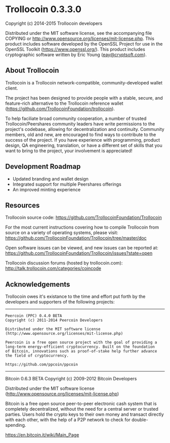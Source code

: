 Trollocoin 0.3.3.0
===============

Copyright (c) 2014-2015 Trollocoin developers

Distributed under the MIT software license, see the accompanying
file COPYING or http://www.opensource.org/licenses/mit-license.php.
This product includes software developed by the OpenSSL Project for use in
the OpenSSL Toolkit (https://www.openssl.org/).  This product includes
cryptographic software written by Eric Young (eay@cryptsoft.com).


About Trollocoin
-------------
Trollocoin is a Trollocoin network-compatible, community-developed wallet client.

The project has been designed to provide people with a
stable, secure, and feature-rich alternative to the Trollocoin reference
wallet (https://github.com/TrollocoinFoundation/trollocoin).

To help faciliate broad community cooperation, a number of trusted
Trollocoin/Peershares community leaders have write permissions to the project's
codebase, allowing for decentralization and continuity. Community members,
old and new, are encouraged to find ways to contribute to the success of
the project. If you have experience with programming, product design,
QA engineering, translation, or have a different set of skills that you want to
bring to the project, your involvement is appreciated!


Development Roadmap
-------------------
* Updated branding and wallet design
* Integrated support for multiple Peershares offerings
* An improved minting experience


Resources
---------
Trollocoin source code: https://github.com/TrollocoinFoundation/Trollocoin

For the most current instructions covering how to compile Trollocoin from
source on a variety of operating systems, please visit:
https://github.com/TrollocoinFoundation/Trollocoin/tree/master/doc

Open software issues can be viewed, and new issues can be reported at:
https://github.com/TrollocoinFoundation/Trollocoin/issues?state=open

Trollocoin discussion forums (hosted by trollocoin.com):
http://talk.trollocoin.com/categories/coincode



Acknowledgements
----------------
Trollocoin owes it's existance to the time and effort put forth by
the developers and supporters of the following projects:

***

    Peercoin (PPC) 0.4.0 BETA
    Copyright (c) 2011-2014 Peercoin Developers

    Distributed under the MIT software license
    (http://www.opensource.org/licenses/mit-license.php)

    Peercoin is a free open source project with the goal of providing a
    long-term energy-efficient cryptocurrency. Built on the foundation
    of Bitcoin, innovations such as proof-of-stake help further advance
    the field of cryptocurrency.

    https://github.com/ppcoin/ppcoin

***

   Bitcoin 0.6.3 BETA
   Copyright (c) 2009-2012 Bitcoin Developers

   Distributed under the MIT software license
   (http://www.opensource.org/licenses/mit-license.php)

   Bitcoin is a free open source peer-to-peer electronic cash system that is
   completely decentralized, without the need for a central server or trusted
   parties.  Users hold the crypto keys to their own money and transact directly
   with each other, with the help of a P2P network to check for double-spending.

   https://en.bitcoin.it/wiki/Main_Page
